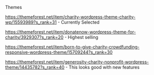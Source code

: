 Themes

https://themeforest.net/item/charity-wordpress-theme-charity-wp/15593989?s_rank=31   - Currently Selected

https://themeforest.net/item/donatenow-wordpress-theme-for-charity/3929307?s_rank=20 - Highest selling

https://themeforest.net/item/born-to-give-charity-crowdfunding-responsive-wordpress-theme/15709244?s_rank=30

https://themeforest.net/item/generosity-charity-nonprofit-wordpress-theme/14435782?s_rank=40 - This looks good with new features

